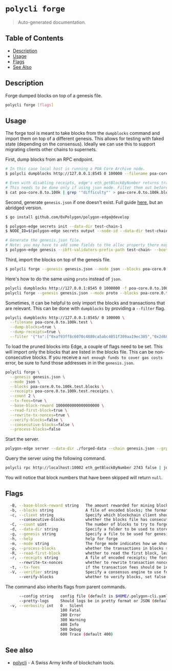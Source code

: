 # `polycli forge`

> Auto-generated documentation.

## Table of Contents

- [Description](#description)
- [Usage](#usage)
- [Flags](#flags)
- [See Also](#see-also)

## Description

Forge dumped blocks on top of a genesis file.

```bash
polycli forge [flags]
```

## Usage

The forge tool is meant to take blocks from the `dumpblocks` command and import them on top of a different genesis. This allows for testing with faked state (depending on the consensus). Ideally we can use this to support migrating clients other chains to supernets.

First, dump blocks from an RPC endpoint.

```bash
# In this case local host is running a POA Core Archive node.
$ polycli dumpblocks http://127.0.0.1:8545 0 100000 --filename poa-core.0.to.100k --dump-receipts=false

# Even with disabling receipts, edge's eth_getBlockByNumber returns transactions.
# This needs to be done only if using json mode. Filter them out before forging:
$ cat poa-core.0.to.100k | grep '"difficulty"' > poa-core.0.to.100k.blocks
```

Second, generate `genesis.json` if one doesn't exist. Full guide [here](https://wiki.polygon.technology/docs/edge/get-started/set-up-ibft-locally), but an abridged version.

```bash
$ go install github.com/0xPolygon/polygon-edge@develop

$ polygon-edge secrets init --data-dir test-chain-1
$ NODE_ID=$(polygon-edge secrets output --node-id --data-dir test-chain-1)

# Generate the genesis.json file.
# Note: you may have to add some fields to the alloc property there may be an insufficient funds error.
$ polygon-edge genesis --ibft-validators-prefix-path test-chain- --bootnode /ip4/127.0.0.1/tcp/10001/p2p/$NODE_ID --block-gas-limit 6706541
```

Third, import the blocks on top of the genesis file.

```bash
$ polycli forge --genesis genesis.json --mode json --blocks poa-core.0.to.100k.blocks --count 99999
```

Here's how to do the same using `proto` instead of `json`.

```bash
polycli dumpblocks http://127.0.0.1:8545 0 1000000 -f poa-core.0.to.100k.proto -r=false -m proto
polycli forge --genesis genesis.json --mode proto --blocks poa-core.0.to.100k.proto --count 99999
```

Sometimes, it can be helpful to only import the blocks and transactions that are relevant. This can be done with `dumpblocks` by providing a `--filter` flag.

```bash
polycli dumpblocks http://127.0.0.1:8545/ 0 100000 \
  --filename poa-core.0.to.100k.test \
  --dump-blocks=true \
  --dump-receipts=true \
  --filter '{"to":["0xaf93ff8c6070c4880ca5abc4051f309aa19ec385","0x2d68f0161fcd778db31c7080f6c914657f4d240"],"from":["0xcf260ea317555637c55f70e55dba8d5ad8414cb0","0xaf93ff8c6070c4880ca5abc4051f309aa19ec385","0x2d68f0161fcd778db31c7080f6c914657f4d240"]}'
```

To load the pruned blocks into Edge, a couple of flags need to be set. This will import only the blocks that are listed in the blocks file. This can be non-consecutive blocks. If you receive a `not enough funds to cover gas costs` error, be sure to fund those addresses in in the `genesis.json`.

```bash
polycli forge \
  --genesis genesis.json \
  --mode json \
  --blocks poa-core.0.to.100k.test.blocks \
  --receipts poa-core.0.to.100k.test.receipts \
  --count 2 \
  --tx-fees=true \
  --base-block-reward 1000000000000000000 \
  --read-first-block=true \
  --rewrite-tx-nonces=true \
  --verify-blocks=false \
  --consecutive-blocks=false \
  --process-blocks=false
```

Start the server.

```bash
polygon-edge server --data-dir ./forged-data --chain genesis.json --grpc-address :10000 --libp2p :10001 --jsonrpc :10002
```

Query the server using the following command.

```bash
polycli rpc http://localhost:10002 eth_getBlockByNumber 2743 false | jq
```

You will notice that block numbers that have been skipped will return `null`.

## Flags

```bash
  -B, --base-block-reward string   The amount rewarded for mining blocks (default "2_000_000_000_000_000_000")
  -b, --blocks string              A file of encoded blocks; the format of this file should match the mode
  -c, --client string              Specify which blockchain client should be use to forge the data (default "edge")
      --consecutive-blocks         whether the blocks file has consecutive blocks (default true)
  -C, --count uint                 The number of blocks to try to forge (default 100)
  -d, --data-dir string            Specify a folder to be used to store the chain data (default "./forged-data")
  -g, --genesis string             Specify a file to be used for genesis configuration (default "genesis.json")
  -h, --help                       help for forge
  -m, --mode string                The forge mode indicates how we should get the transactions for our blocks [json, proto] (default "json")
  -p, --process-blocks             whether the transactions in blocks should be processed applied to the state (default true)
  -R, --read-first-block           whether to read the first block, leave false if first block is genesis
  -r, --receipts string            A file of encoded receipts; the format of this file should match the mode
      --rewrite-tx-nonces          whether to rewrite transaction nonces, set true if forging nonconsecutive blocks
  -t, --tx-fees                    if the transaction fees should be included when computing block rewards
  -V, --verifier string            Specify a consensus engine to use for forging (default "dummy")
      --verify-blocks              whether to verify blocks, set false if forging nonconsecutive blocks (default true)
```

The command also inherits flags from parent commands.

```bash
      --config string   config file (default is $HOME/.polygon-cli.yaml)
      --pretty-logs     Should logs be in pretty format or JSON (default true)
  -v, --verbosity int   0 - Silent
                        100 Fatal
                        200 Error
                        300 Warning
                        400 Info
                        500 Debug
                        600 Trace (default 400)
```

## See also

- [polycli](polycli.md) - A Swiss Army knife of blockchain tools.
